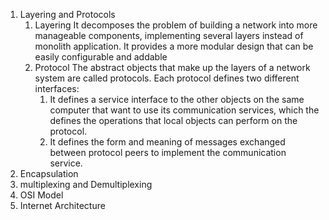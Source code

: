 1. Layering and Protocols
	1. Layering
	   It decomposes the problem of building a network into more manageable components, implementing several layers instead of monolith application.
	   It provides a more modular design that can be easily configurable and addable
	1. Protocol
	   The abstract objects that make up the layers of a network system are called protocols.
	   Each protocol defines two different interfaces:
	   1. It defines a service interface to the other objects on the same computer that want to use its communication services, which the defines the operations that local objects can perform on the protocol.
	   2. It defines the form and meaning of messages exchanged between protocol peers to implement the communication service. 
2. Encapsulation
3. multiplexing and Demultiplexing
4. OSI Model
5. Internet Architecture